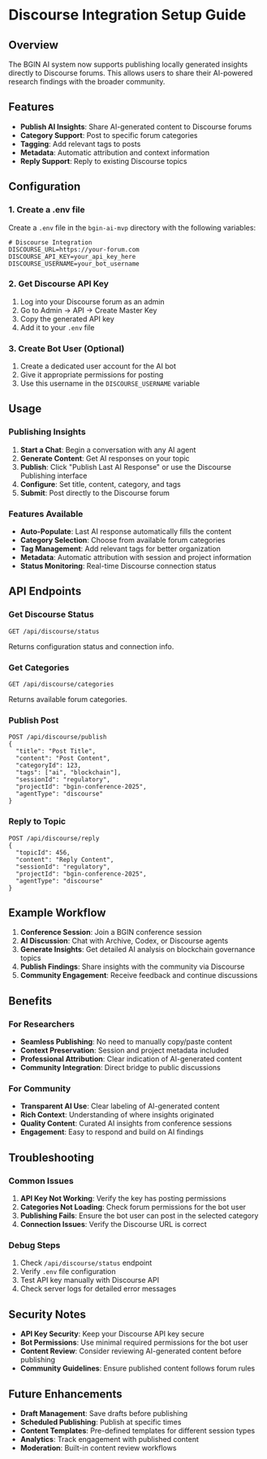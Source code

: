 # Discourse Integration Setup Guide

## Overview
The BGIN AI system now supports publishing locally generated insights directly to Discourse forums. This allows users to share their AI-powered research findings with the broader community.

## Features
- **Publish AI Insights**: Share AI-generated content to Discourse forums
- **Category Support**: Post to specific forum categories
- **Tagging**: Add relevant tags to posts
- **Metadata**: Automatic attribution and context information
- **Reply Support**: Reply to existing Discourse topics

## Configuration

### 1. Create a .env file
Create a `.env` file in the `bgin-ai-mvp` directory with the following variables:

```env
# Discourse Integration
DISCOURSE_URL=https://your-forum.com
DISCOURSE_API_KEY=your_api_key_here
DISCOURSE_USERNAME=your_bot_username
```

### 2. Get Discourse API Key
1. Log into your Discourse forum as an admin
2. Go to Admin → API → Create Master Key
3. Copy the generated API key
4. Add it to your `.env` file

### 3. Create Bot User (Optional)
1. Create a dedicated user account for the AI bot
2. Give it appropriate permissions for posting
3. Use this username in the `DISCOURSE_USERNAME` variable

## Usage

### Publishing Insights
1. **Start a Chat**: Begin a conversation with any AI agent
2. **Generate Content**: Get AI responses on your topic
3. **Publish**: Click "Publish Last AI Response" or use the Discourse Publishing interface
4. **Configure**: Set title, content, category, and tags
5. **Submit**: Post directly to the Discourse forum

### Features Available
- **Auto-Populate**: Last AI response automatically fills the content
- **Category Selection**: Choose from available forum categories
- **Tag Management**: Add relevant tags for better organization
- **Metadata**: Automatic attribution with session and project information
- **Status Monitoring**: Real-time Discourse connection status

## API Endpoints

### Get Discourse Status
```
GET /api/discourse/status
```
Returns configuration status and connection info.

### Get Categories
```
GET /api/discourse/categories
```
Returns available forum categories.

### Publish Post
```
POST /api/discourse/publish
{
  "title": "Post Title",
  "content": "Post Content",
  "categoryId": 123,
  "tags": ["ai", "blockchain"],
  "sessionId": "regulatory",
  "projectId": "bgin-conference-2025",
  "agentType": "discourse"
}
```

### Reply to Topic
```
POST /api/discourse/reply
{
  "topicId": 456,
  "content": "Reply Content",
  "sessionId": "regulatory",
  "projectId": "bgin-conference-2025",
  "agentType": "discourse"
}
```

## Example Workflow

1. **Conference Session**: Join a BGIN conference session
2. **AI Discussion**: Chat with Archive, Codex, or Discourse agents
3. **Generate Insights**: Get detailed AI analysis on blockchain governance topics
4. **Publish Findings**: Share insights with the community via Discourse
5. **Community Engagement**: Receive feedback and continue discussions

## Benefits

### For Researchers
- **Seamless Publishing**: No need to manually copy/paste content
- **Context Preservation**: Session and project metadata included
- **Professional Attribution**: Clear indication of AI-generated content
- **Community Integration**: Direct bridge to public discussions

### For Community
- **Transparent AI Use**: Clear labeling of AI-generated content
- **Rich Context**: Understanding of where insights originated
- **Quality Content**: Curated AI insights from conference sessions
- **Engagement**: Easy to respond and build on AI findings

## Troubleshooting

### Common Issues
1. **API Key Not Working**: Verify the key has posting permissions
2. **Categories Not Loading**: Check forum permissions for the bot user
3. **Publishing Fails**: Ensure the bot user can post in the selected category
4. **Connection Issues**: Verify the Discourse URL is correct

### Debug Steps
1. Check `/api/discourse/status` endpoint
2. Verify `.env` file configuration
3. Test API key manually with Discourse API
4. Check server logs for detailed error messages

## Security Notes

- **API Key Security**: Keep your Discourse API key secure
- **Bot Permissions**: Use minimal required permissions for the bot user
- **Content Review**: Consider reviewing AI-generated content before publishing
- **Community Guidelines**: Ensure published content follows forum rules

## Future Enhancements

- **Draft Management**: Save drafts before publishing
- **Scheduled Publishing**: Publish at specific times
- **Content Templates**: Pre-defined templates for different session types
- **Analytics**: Track engagement with published content
- **Moderation**: Built-in content review workflows
